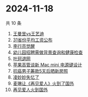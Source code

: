 # 2024-11-18

共 10 条

<!-- BEGIN -->
<!-- 最后更新时间 Mon Nov 18 2024 07:09:27 GMT+0800 (China Standard Time) -->

1. [王曼昱vs王艺迪](https://www.zhihu.com/search?q=%E7%8E%8B%E6%9B%BC%E6%98%B1vs%E7%8E%8B%E8%89%BA%E8%BF%AA)
1. [31省份平均工资公布](https://www.zhihu.com/search?q=31%E7%9C%81%E4%BB%BD%E5%B9%B3%E5%9D%87%E5%B7%A5%E8%B5%84%E5%85%AC%E5%B8%83)
1. [李行亮觉醒](https://www.zhihu.com/search?q=%E6%9D%8E%E8%A1%8C%E4%BA%AE%E8%A7%89%E9%86%92)
1. [幼儿园招聘需做背景查询和健康检查](https://www.zhihu.com/search?q=%E5%B9%BC%E5%84%BF%E5%9B%AD%E6%8B%9B%E8%81%98%E9%9C%80%E5%81%9A%E8%83%8C%E6%99%AF%E6%9F%A5%E8%AF%A2%E5%92%8C%E5%81%A5%E5%BA%B7%E6%A3%80%E6%9F%A5)
1. [叶珂退网](https://www.zhihu.com/search?q=%E5%8F%B6%E7%8F%82%E9%80%80%E7%BD%91)
1. [苹果高管谈新 Mac mini 电源键设计](https://www.zhihu.com/search?q=%E8%8B%B9%E6%9E%9C%E9%AB%98%E7%AE%A1%E8%B0%88%E6%96%B0%20Mac%20mini%20%E7%94%B5%E6%BA%90%E9%94%AE%E8%AE%BE%E8%AE%A1)
1. [抗癌男子筹款5天后晒新房照](https://www.zhihu.com/search?q=%E6%8A%97%E7%99%8C%E7%94%B7%E5%AD%90%E7%AD%B9%E6%AC%BE5%E5%A4%A9%E5%90%8E%E6%99%92%E6%96%B0%E6%88%BF%E7%85%A7)
1. [凌妙妙失忆了](https://www.zhihu.com/search?q=%E5%87%8C%E5%A6%99%E5%A6%99%E5%A4%B1%E5%BF%86%E4%BA%86)
1. [麦琳让《再见爱人》火到了国外](https://www.zhihu.com/search?q=%E9%BA%A6%E7%90%B3%E8%AE%A9%E3%80%8A%E5%86%8D%E8%A7%81%E7%88%B1%E4%BA%BA%E3%80%8B%E7%81%AB%E5%88%B0%E4%BA%86%E5%9B%BD%E5%A4%96)
1. [再见爱人火到国外](https://www.zhihu.com/search?q=%E5%86%8D%E8%A7%81%E7%88%B1%E4%BA%BA%E7%81%AB%E5%88%B0%E5%9B%BD%E5%A4%96)

<!-- END -->
